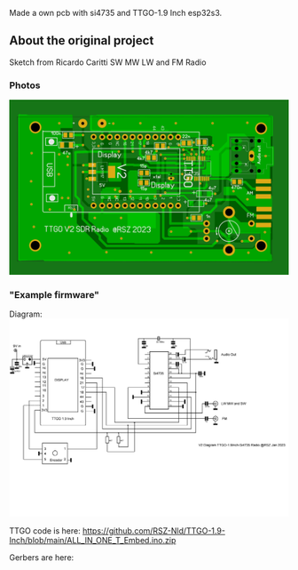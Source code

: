 Made a own pcb with si4735 and TTGO-1.9 Inch esp32s3.
## About the original project
Sketch from Ricardo Caritti
SW MW LW and FM Radio 
### Photos
![Photo 0]( https://github.com/RSZ-Nld/TTGO-1.9-Inch/blob/main/TTGO--1.9.jpg)
### "Example firmware"
Diagram: 
![Photo 10]( https://github.com/RSZ-Nld/TTGO-1.9-Inch/blob/main/TTGO-1.9.jpg)

TTGO code is here: 
https://github.com/RSZ-Nld/TTGO-1.9-Inch/blob/main/ALL_IN_ONE_T_Embed.ino.zip




Gerbers are here:  

